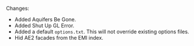 Changes:

* Added Aquifers Be Gone.
* Added Shut Up GL Error.
* Added a default `options.txt`. This will not override existing options files.
* Hid AE2 facades from the EMI index.
